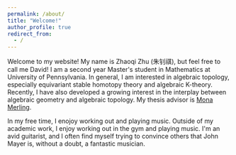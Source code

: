 ```yaml
---
permalink: /about/
title: "Welcome!"
author_profile: true
redirect_from: 
  - /
---
```

Welcome to my website! My name is Zhaoqi Zhu (朱钊祺), but feel free to call me David! I am a second year Master's student in Mathematics at University of Pennsylvania. In general, I am interested in algebraic topology, especially equivariant stable homotopy theory and algebraic K-theory. Recently, I have also developed a growing interest in the interplay between algebraic geometry and algebraic topology. My thesis advisor is [Mona Merling](https://www2.math.upenn.edu/~mmerling/). 


In my free time, I enojoy working out and playing music. Outside of my academic work, I enjoy working out in the gym and playing music. I'm an avid guitarist, and I often find myself trying to convince others that John Mayer is, without a doubt, a fantastic musician.

